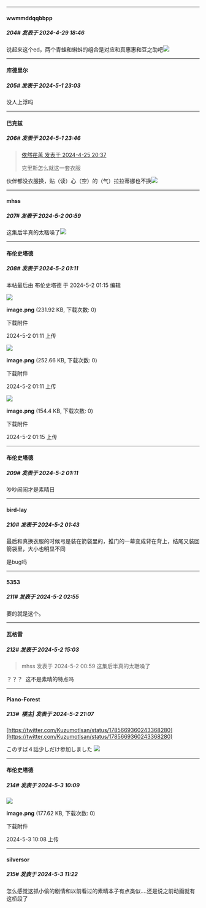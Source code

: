 ﻿
*****

####  wwmmddqqbbpp  
##### 204#       发表于 2024-4-29 18:46

说起来这个ed，两个青蛙和蝌蚪的组合是对应和真惠惠和豆之助吧<img src="https://static.saraba1st.com/image/smiley/face2017/035.png" referrerpolicy="no-referrer">


*****

####  库德里尔  
##### 205#       发表于 2024-5-1 23:03

没人上浮吗


*****

####  巴克兹  
##### 206#       发表于 2024-5-1 23:46

<blockquote><a href="httphttps://bbs.saraba1st.com/2b/forum.php?mod=redirect&amp;goto=findpost&amp;pid=64718409&amp;ptid=2016198" target="_blank">依然荏苒 发表于 2024-4-25 20:37</a>

克里斯怎么就这一套衣服</blockquote>
伙伴都没衣服换，贴（读）心（空）的（气）拉拉蒂娜也不换<img src="https://static.saraba1st.com/image/smiley/face2017/044.png" referrerpolicy="no-referrer">


*****

####  mhss  
##### 207#       发表于 2024-5-2 00:59

这集后半真的太聒噪了<img src="https://static.saraba1st.com/image/smiley/face2017/001.png" referrerpolicy="no-referrer">


*****

####  布伦史塔德  
##### 208#       发表于 2024-5-2 01:11

 本帖最后由 布伦史塔德 于 2024-5-2 01:15 编辑 

<img src="https://img.saraba1st.com/forum/202405/02/011104pe6isoml6ozhe6mo.png" referrerpolicy="no-referrer">

<strong>image.png</strong> (231.92 KB, 下载次数: 0)

下载附件

2024-5-2 01:11 上传

<img src="https://img.saraba1st.com/forum/202405/02/011143mqnmmjbkmiwaw1iz.png" referrerpolicy="no-referrer">

<strong>image.png</strong> (252.66 KB, 下载次数: 0)

下载附件

2024-5-2 01:11 上传

<img src="https://img.saraba1st.com/forum/202405/02/011500im2cinn55ym2p52i.png" referrerpolicy="no-referrer">

<strong>image.png</strong> (154.4 KB, 下载次数: 0)

下载附件

2024-5-2 01:15 上传

*****

####  布伦史塔德  
##### 209#       发表于 2024-5-2 01:11

吵吵闹闹才是素晴日


*****

####  bird-lay  
##### 210#       发表于 2024-5-2 01:43

最后和真换衣服的时候弓是装在箭袋里的，推门的一幕变成背在背上，结尾又装回箭袋里，大小也明显不同

是bug吗


*****

####  5353  
##### 211#       发表于 2024-5-2 02:55

要的就是这个。


*****

####  瓦格雷  
##### 212#       发表于 2024-5-2 15:03

<blockquote>mhss 发表于 2024-5-2 00:59
这集后半真的太聒噪了</blockquote>
？？？  这不是素晴的特点吗


*****

####  Piano-Forest  
##### 213#         楼主| 发表于 2024-5-2 21:07

[https://twitter.com/KuzumotIsan/status/1785669360243368280](https://twitter.com/KuzumotIsan/status/1785669360243368280)

このすば４話少しだけ参加しました
<img src="https://p.sda1.dev/17/844ebb84a47ba4ecfe19b1f779a9c156/20240502_210631.jpg" referrerpolicy="no-referrer">


*****

####  布伦史塔德  
##### 214#       发表于 2024-5-3 10:09

<img src="https://img.saraba1st.com/forum/202405/03/100850ocjpg50757fp0gyy.png" referrerpolicy="no-referrer">

<strong>image.png</strong> (177.62 KB, 下载次数: 0)

下载附件

2024-5-3 10:08 上传


*****

####  silversor  
##### 215#       发表于 2024-5-3 11:22

怎么感觉这抓小偷的剧情和以前看过的素晴本子有点类似....还是说之前动画就有这桥段了

